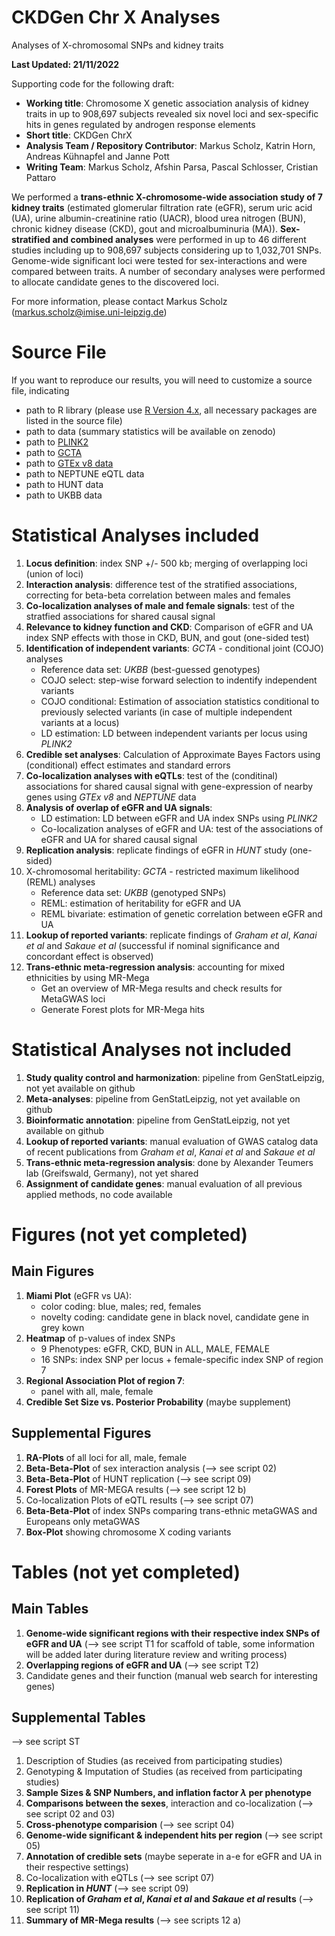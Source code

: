 # CKDGen Chr X Analyses

Analyses of X-chromosomal SNPs and kidney traits

**Last Updated: 21/11/2022**

Supporting code for the following draft:

* **Working title**: Chromosome X genetic association analysis of kidney traits in up to 908,697 subjects revealed six novel loci and sex-specific hits in genes regulated by androgen response elements
* **Short title**: CKDGen ChrX
* **Analysis Team / Repository Contributor**: Markus Scholz, Katrin Horn, Andreas Kühnapfel and Janne Pott
* **Writing Team**: Markus Scholz, Afshin Parsa, Pascal Schlosser, Cristian Pattaro

We performed a **trans-ethnic X-chromosome-wide association study of 7 kidney traits** (estimated glomerular filtration rate (eGFR), serum uric acid (UA), urine albumin-creatinine ratio (UACR), blood urea nitrogen (BUN), chronic kidney disease (CKD), gout and microalbuminuria (MA)). **Sex-stratified and combined analyses** were performed in up to 46 different studies including up to 908,697 subjects considering up to 1,032,701 SNPs. Genome-wide significant loci were tested for sex-interactions and were compared between traits. A number of secondary analyses were performed to allocate candidate genes to the discovered loci. 

For more information, please contact Markus Scholz (markus.scholz@imise.uni-leipzig.de)

# Source File

If you want to reproduce our results, you will need to customize a source file, indicating

* path to R library (please use [R Version 4.x](https://cran.r-project.org/), all necessary packages are listed in the source file)
* path to data (summary statistics will be available on zenodo)
* path to [PLINK2](https://www.cog-genomics.org/plink/2.0/)
* path to [GCTA](https://yanglab.westlake.edu.cn/software/gcta/#Overview)
* path to [GTEx v8 data](https://gtexportal.org/home/protectedDataAccess)
* path to NEPTUNE eQTL data
* path to HUNT data
* path to UKBB data

# Statistical Analyses included

1) **Locus definition**: index SNP +/- 500 kb; merging of overlapping loci (union of loci)  
2) **Interaction analysis**: difference test of the stratified associations, correcting for beta-beta correlation between males and females  
3) **Co-localization analyses of male and female signals**: test of the stratfied associations for shared causal signal 
4) **Relevance to kidney function and CKD**: Comparison of eGFR and UA index SNP effects with those in CKD, BUN, and gout (one-sided test)
5) **Identification of independent variants**: *GCTA* - conditional joint (COJO) analyses
    * Reference data set: *UKBB* (best-guessed genotypes)
    * COJO select: step-wise forward selection to indentify independent variants
    * COJO conditional: Estimation of association statistics conditional to previously selected variants (in case of multiple independent variants at a locus) 
    * LD estimation: LD between independent variants per locus using *PLINK2*
6) **Credible set analyses**: Calculation of Approximate Bayes Factors using (conditional) effect estimates and standard errors
7) **Co-localization analyses with eQTLs**: test of the (conditinal) associations for shared causal signal with gene-expression of nearby genes using *GTEx v8* and *NEPTUNE* data
8) **Analysis of overlap of eGFR and UA signals**:
    * LD estimation: LD between eGFR and UA index SNPs using *PLINK2*
    * Co-localization analyses of eGFR and UA:  test of the associations of eGFR and UA for shared causal signal 
9) **Replication analysis**: replicate findings of eGFR in *HUNT* study (one-sided)
10) X-chromosomal heritability: *GCTA* - restricted maximum likelihood (REML) analyses
    * Reference data set: *UKBB* (genotyped SNPs)
    * REML: estimation of heritability for eGFR and UA
    * REML bivariate: estimation of genetic correlation between eGFR and UA 
11) **Lookup of reported variants**: replicate findings of *Graham et al*, *Kanai et al* and *Sakaue et al* (successful if nominal significance and concordant effect is observed) 
12) **Trans-ethnic meta-regression analysis**: accounting for mixed ethnicities by using MR-Mega
    * Get an overview of MR-Mega results and check results for MetaGWAS loci
    * Generate Forest plots for MR-Mega hits   

# Statistical Analyses not included 

1) **Study quality control and harmonization**: pipeline from GenStatLeipzig, not yet available on github
2) **Meta-analyses**: pipeline from GenStatLeipzig, not yet available on github
3) **Bioinformatic annotation**: pipeline from GenStatLeipzig, not yet available on github 
4) **Lookup of reported variants**: manual evaluation of GWAS catalog data of recent publications from *Graham et al*, *Kanai et al* and *Sakaue et al*
5) **Trans-ethnic meta-regression analysis**: done by Alexander Teumers lab (Greifswald, Germany), not yet shared
6) **Assignment of candidate genes**: manual evaluation of all previous applied methods, no code available


# Figures (not yet completed)

## Main Figures

1) **Miami Plot** (eGFR vs UA):
    * color coding: blue, males; red, females
    * novelty coding: candidate gene in black novel, candidate gene in grey kown
2) **Heatmap** of p-values of index SNPs
    * 9 Phenotypes: eGFR, CKD, BUN in ALL, MALE, FEMALE
    * 16 SNPs: index SNP per locus + female-specific index SNP of region 7
3) **Regional Association Plot of region 7**:
    * panel with all, male, female
4) **Credible Set Size vs. Posterior Probability** (maybe supplement)

## Supplemental Figures

1) **RA-Plots** of all loci for all, male, female 
2) **Beta-Beta-Plot** of sex interaction analysis (--> see script 02)
3) **Beta-Beta-Plot** of HUNT replication (--> see script 09)
4) **Forest Plots** of MR-MEGA results (--> see script 12 b)
5) Co-localization Plots of eQTL results (--> see script 07) 
6) **Beta-Beta-Plot** of index SNPs comparing trans-ethnic metaGWAS and Europeans only metaGWAS
7) **Box-Plot** showing chromosome X coding variants

# Tables (not yet completed)

## Main Tables

1) **Genome-wide significant regions with their respective index SNPs of eGFR and UA** (--> see script T1 for scaffold of table, some information will be added later during literature review and writing process) 
2) **Overlapping regions of eGFR and UA** (--> see script T2)
3) Candidate genes and their function (manual web search for interesting genes)

## Supplemental Tables

--> see script ST

1) Description of Studies (as received from participating studies)
2) Genotyping & Imputation of Studies (as received from participating studies)
3) **Sample Sizes & SNP Numbers, and inflation factor $\lambda$ per phenotype**
4) **Comparisons between the sexes**, interaction and co-localization (--> see script 02 and 03)
5) **Cross-phenotype comparision** (--> see script 04)
6) **Genome-wide significant & independent hits per region** (--> see script 05)
7) **Annotation of credible sets** (maybe seperate in a-e for eGFR and UA in their respective settings)
8) Co-localization with eQTLs (--> see script 07)
9) **Replication in _HUNT_** (--> see script 09)
10) **Replication of *Graham et al*, *Kanai et al* and *Sakaue et al* results** (--> see script 11)
11) **Summary of MR-Mega results** (--> see scripts 12 a)
